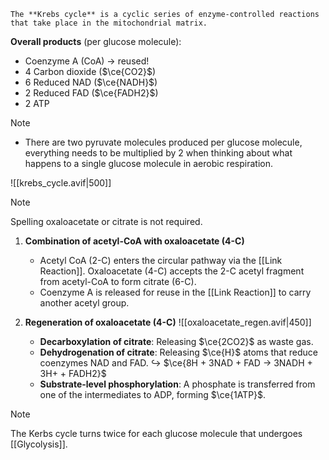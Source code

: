 	The **Krebs cycle** is a cyclic series of enzyme-controlled reactions that take place in the mitochondrial matrix.

**Overall products** (per glucose molecule):
- Coenzyme A (CoA) → reused!
- 4 Carbon dioxide ($\ce{CO2}$)
- 6 Reduced NAD ($\ce{NADH}$)
- 2 Reduced FAD ($\ce{FADH2}$)
- 2 ATP

> [!note]
> - There are two pyruvate molecules produced per glucose molecule, everything needs to be multiplied by 2 when thinking about what happens to a single glucose molecule in aerobic respiration.

![[krebs_cycle.avif|500]]

> [!note]
> Spelling oxaloacetate or citrate is not required.

1. **Combination of acetyl-CoA with oxaloacetate (4-C)**
	- Acetyl CoA (2-C) enters the circular pathway via the [[Link Reaction]]. Oxaloacetate (4-C) accepts the 2-C acetyl fragment from acetyl-CoA to form citrate (6-C).
	- Coenzyme A is released for reuse in the [[Link Reaction]] to carry another acetyl group.

2. **Regeneration of oxaloacetate (4-C)**
   ![[oxaloacetate_regen.avif|450]]
	- **Decarboxylation of citrate**: Releasing $\ce{2CO2}$ as waste gas.
	- **Dehydrogenation of citrate**: Releasing $\ce{H}$ atoms that reduce coenzymes NAD and FAD.
	  ↪️ $\ce{8H + 3NAD + FAD → 3NADH + 3H+ + FADH2}$
	- **Substrate-level phosphorylation**: A phosphate is transferred from one of the intermediates to ADP, forming $\ce{1ATP}$.

> [!note]
> The Kerbs cycle turns twice for each glucose molecule that undergoes [[Glycolysis]].

